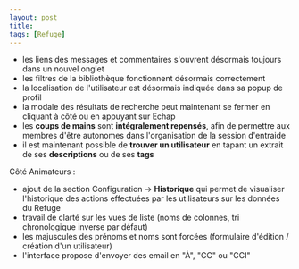 ```yaml
---
layout: post
title:
tags: [Refuge]
---
```


- les liens des messages et commentaires s'ouvrent désormais toujours dans un nouvel onglet
- les filtres de la bibliothèque fonctionnent désormais correctement
- la localisation de l'utilisateur est désormais indiquée dans sa popup de profil
- la modale des résultats de recherche peut maintenant se fermer en cliquant à côté ou en appuyant sur Echap
- les **coups de mains** sont **intégralement repensés**, afin de permettre aux membres d'être autonomes dans l'organisation de la session d'entraide
- il est maintenant possible de **trouver un utilisateur** en tapant un extrait de ses **descriptions** ou de ses **tags**

Côté Animateurs :

- ajout de la section Configuration -> **Historique** qui permet de visualiser l'historique des actions effectuées par les utilisateurs sur les données du Refuge
- travail de clarté sur les vues de liste (noms de colonnes, tri chronologique inverse par défaut)
- les majuscules des prénoms et noms sont forcées (formulaire d'édition / création d'un utilisateur)
- l'interface propose d'envoyer des email en "À", "CC" ou "CCI"
